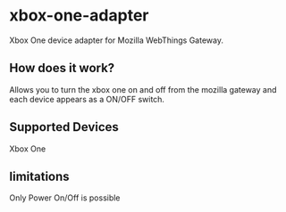 # xbox-one-adapter
Xbox One device adapter for Mozilla WebThings Gateway.

## How does it work?
Allows you to turn the xbox one on and off from the mozilla gateway and each device appears as a ON/OFF switch.

## Supported Devices
Xbox One

## limitations
Only Power On/Off is possible
